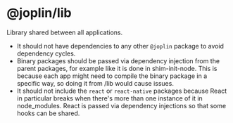 # @joplin/lib

Library shared between all applications.

- It should not have dependencies to any other `@joplin` package to avoid dependency cycles.
- Binary packages should be passed via dependency injection from the parent packages, for example like it is done in shim-init-node. This is because each app might need to compile the binary package in a specific way, so doing it from /lib would cause issues.
- It should not include the `react` or `react-native` packages because React in particular breaks when there's more than one instance of it in node_modules. React is passed via dependency injections so that some hooks can be shared.